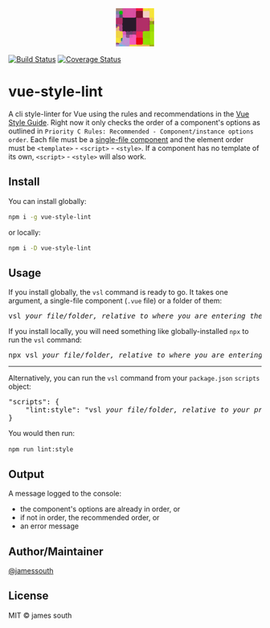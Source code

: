 <div align="center">
  <img width="76" height="76" src="https://github.com/jamessouth/Vue-Project-9/blob/4b01f8aa09f745bdd11c5d6360ed2a7b22fb828e/docs/img/icons/apple-touch-icon-76x76.png">
</div>

[![Build Status](https://travis-ci.com/jamessouth/vue-style-lint.svg?branch=master)](https://travis-ci.com/jamessouth/vue-style-lint)
[![Coverage Status](https://coveralls.io/repos/github/jamessouth/vue-style-lint/badge.svg?branch=master)](https://coveralls.io/github/jamessouth/vue-style-lint?branch=master)

# vue-style-lint

A cli style-linter for Vue using the rules and recommendations in the [Vue Style Guide](https://vuejs.org/v2/style-guide/).  Right now it only checks the order of a component's options as outlined in `Priority C Rules: Recommended - Component/instance options order`.  Each file must be a [single-file component](https://vuejs.org/v2/guide/single-file-components.html) and the element order must be `<template>` - `<script>` - `<style>`.  If a component has no template of its own, `<script>` - `<style>` will also work.

## Install

You can install globally:

```bash
npm i -g vue-style-lint
```

or locally:

```bash
npm i -D vue-style-lint
```

## Usage

If you install globally, the `vsl` command is ready to go.  It takes one argument, a single-file component (`.vue` file) or a folder of them:

<pre>vsl <i>your file/folder, relative to where you are entering the command</i></pre>

If you install locally, you will need something like globally-installed `npx` to run the `vsl` command:

<pre>npx vsl <i>your file/folder, relative to where you are entering the command</i></pre>

----------------------------------------------------------------------------------------------------------------------------------------

Alternatively, you can run the `vsl` command from your `package.json` `scripts` object:
 
<pre>
"scripts": {
    "lint:style": "vsl <i>your file/folder, relative to your project's root"</i>
}
</pre>

You would then run:

`npm run lint:style`

## Output

A message logged to the console:
* the component's options are already in order, or
* if not in order, the recommended order, or
* an error message

## Author/Maintainer

[@jamessouth](https://github.com/jamessouth)

## License

MIT © james south
